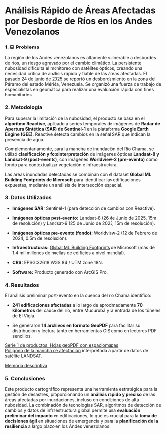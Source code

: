 # **Análisis Rápido de Áreas Afectadas por Desborde de Ríos en los Andes Venezolanos**

### **1. El Problema**

La región de los Andes venezolanos es altamente vulnerable a desbordes
de ríos, un riesgo agravado por el cambio climático. La persistente
nubosidad dificulta el monitoreo con satélites ópticos, creando una
necesidad crítica de análisis rápido y fiable de las áreas afectadas. El
pasado 24 de junio de 2025 se reportó un desbordamiento en la zona del
Páramo del estado Mérida, Venezuela. Se organizó una fuerza de trabajo
de especialistas en geomática para realizar una evaluación rápida con
fines humanitarios.

### **2. Metodología**

Para superar la limitación de la nubosidad, el producto se basa en el
**algoritmo Reactive**, aplicado a series temporales de imágenes de
**Radar de Apertura Sintética (SAR) de Sentinel-1** en la plataforma
**Google Earth Engine (GEE)**. Reactive detecta cambios en la señal SAR
que indican la presencia de agua.

Complementariamente, para la mancha de inundación del Río Chama, se
utilizó **clasificación y fotointerpretación** de imágenes ópticas
**Landsat-8 y Landsat-9 (post-evento)**, con imágenes **Worldview-2
(pre-evento)** como fondo para contextualizar vegetación e
infraestructura.

Las áreas inundadas detectadas se combinan con el dataset **Global ML
Building Footprints de Microsoft** para identificar las edificaciones
expuestas, mediante un análisis de intersección espacial.

### **3. Datos Utilizados**

-   **Imágenes SAR:** Sentinel-1 (para detección de cambios con
    Reactive).

-   **Imágenes ópticas post-evento:** Landsat-8 (26 de Junio de 2025,
    15m de resolución) y Landsat-9 (25 de Junio de 2025, 15m de
    resolución).

-   **Imágenes ópticas pre-evento (fondo):** Worldview-2 (12 de Febrero
    de 2024, 0.5m de resolución).

-   **Infraestructuras:** [Global ML Building Footprints](https://github.com/microsoft/GlobalMLBuildingFootprints) de Microsoft
    (más de 1.4 mil millones de huellas de edificios a nivel mundial).

-   **CRS:** EPSG:32618 WGS 84 / UTM zone 18N.

-   **Software:** Producto generado con ArcGIS Pro.

### **4. Resultados**

El análisis preliminar post-evento en la cuenca del río Chama identificó:

-   **241 edificaciones afectadas** a lo largo de aproximadamente **70
    kilómetros** del cauce del río, entre Mucurubá y la entrada de los
    túneles de El Vigía.

-   Se generaron **14 archivos en formato GeoPDF** para facilitar su
    distribución y lectura tanto en herramientas GIS como en lectores
    PDF sencillos.

[Serie 1 de productos: Hojas geoPDF con espaciomapas](Serie001/)  
    [Polígono de la mancha de afectación](Serie001/vectores/) interpretada a partir de datos de satélite LANDSAT.  

[Memoria descriptiva](MemoriaDescriptiva.docx)

### **5. Conclusiones**

Este producto cartográfico representa una herramienta estratégica para
la gestión de desastres, proporcionando un **análisis rápido y preciso**
de las áreas afectadas por inundaciones, incluso en condiciones de alta
nubosidad. La combinación de tecnologías SAR, algoritmos de detección de
cambios y datos de infraestructura global permite una **evaluación
preliminar del impacto** en edificaciones, lo que es crucial para la
**toma de decisiones ágil** en situaciones de emergencia y para la
**planificación de la resiliencia** a largo plazo en los Andes
venezolanos.

